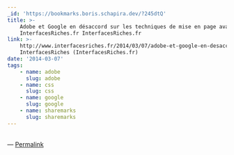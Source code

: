 ```yaml
---
_id: 'https://bookmarks.boris.schapira.dev/?245dtQ'
title: >-
    Adobe et Google en désaccord sur les techniques de mise en page avancée «
    InterfacesRiches.fr InterfacesRiches.fr
link: >-
    http://www.interfacesriches.fr/2014/03/07/adobe-et-google-en-desaccord-sur-les-techniques-avancee-de-mise-en-page/?utm_source=feedburner&utm_medium=feed&utm_campaign=Feed:
    InterfacesRiches (InterfacesRiches.fr)
date: '2014-03-07'
tags:
    - name: adobe
      slug: adobe
    - name: css
      slug: css
    - name: google
      slug: google
    - name: sharemarks
      slug: sharemarks
---
```


<br>&#8212;
<a href="https://bookmarks.boris.schapira.dev/?245dtQ" title="Permalink">Permalink</a>
